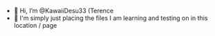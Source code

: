 - 👋 Hi, I’m @KawaiiDesu33 (Terence
- 👀 I'm simply just placing the files I am learning and testing on in this location / page

<!---
KawaiiDesu33/KawaiiDesu33 is a ✨ special ✨ repository because its `README.md` (this file) appears on your GitHub profile.
You can click the Preview link to take a look at your changes.
--->
